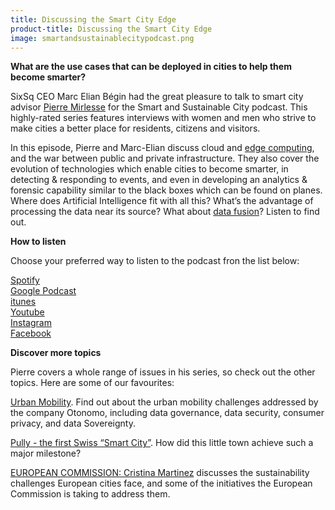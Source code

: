 ```yaml
---
title: Discussing the Smart City Edge
product-title: Discussing the Smart City Edge
image: smartandsustainablecitypodcast.png
---
```


**What are the use cases that can be deployed in cities to help them become smarter?**

SixSq CEO Marc Elian Bégin had the great pleasure to talk to smart city advisor [Pierre Mirlesse](https://www.linkedin.com/in/pierremirlesse/) for the Smart and Sustainable City podcast. This highly-rated series features interviews with women and men who strive to make cities a better place for residents, citizens and visitors.

In this episode, Pierre and Marc-Elian discuss cloud and [edge computing](/blog/discover/2019/11/08/what-is-edge-computing), and the war between public and private infrastructure. They also cover the evolution of technologies which enable cities to become smarter, in detecting & responding to events, and even in developing an analytics & forensic capability similar to the black boxes which can be found on planes. Where does Artificial Intelligence fit with all this? What’s the advantage of processing the data near its source? What about [data fusion](/blog/discover/2021/01/09/data-fusion-at-the-edge)? Listen to find out.

**How to listen**

Choose your preferred way to listen to the podcast fron the list below:

[Spotify](https://open.spotify.com/show/0ekW3LkQt9TAoMcGYWZySi) 
<br>
[Google Podcast](https://tiny.cc/0kbmsz) 
<br>
[itunes](https://podcasts.apple.com/ch/podcast/smart-and-sustainable-city-podcast/id1492749700?mt=2&app=podcast)
<br>
[Youtube](https://youtu.be/Gfrvm59Lk2E)
<br>
[Instagram](https://www.instagram.com/smartandsustainablecitypodcast)
<br>
[Facebook]( https://www.facebook.com/TheSmartAndSustainableCityPodcast)

**Discover more topics**

Pierre covers a whole range of issues in his series, so check out the other topics. Here are some of our favourites:

[Urban Mobility](https://anchor.fm/pierremirlesse/episodes/URBAN-MOBILITY-part-1-Otonomo---Asaf-Weisbrot-ekimov). Find out about the urban mobility challenges addressed by the company Otonomo, including data governance, data security, consumer privacy, and data Sovereignty.

[Pully - the first Swiss “Smart City”](https://anchor.fm/pierremirlesse/episodes/PULLY-Smart-City-efel57). How did this little town achieve such a major milestone?

[EUROPEAN COMMISSION: Cristina Martinez](https://anchor.fm/pierremirlesse/episodes/EUROPEAN-COMMISSION-Cristina-Martinez-eg5jp9) discusses the sustainability challenges European cities face, and some of the initiatives the European Commission is taking to address them.
